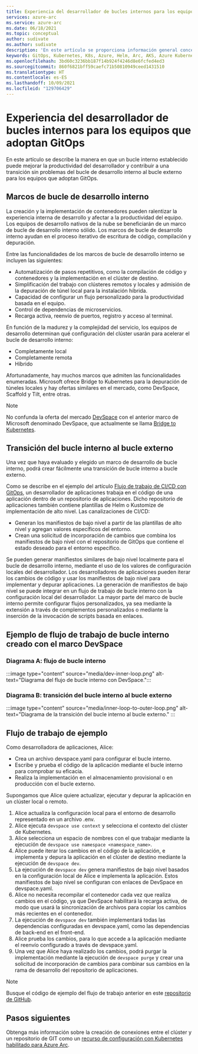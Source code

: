 ```yaml
---
title: Experiencia del desarrollador de bucles internos para los equipos que adoptan GitOps
services: azure-arc
ms.service: azure-arc
ms.date: 06/18/2021
ms.topic: conceptual
author: sudivate
ms.author: sudivate
description: 'En este artículo se proporciona información general conceptual sobre la experiencia del desarrollador de bucles internos para los equipos que adoptan GitOps. '
keywords: GitOps, Kubernetes, K8s, Azure, Helm, Arc, AKS, Azure Kubernetes Service, contenedores, CI, CD, Azure DevOps, bucle interno, experiencia del desarrollador
ms.openlocfilehash: 3bd60c3236bb187f14b924f4246d8e6fcfed4ed3
ms.sourcegitcommit: 860f6821bff59caefc71b50810949ceed1431510
ms.translationtype: HT
ms.contentlocale: es-ES
ms.lasthandoff: 10/09/2021
ms.locfileid: "129706429"
---
```

# <a name="inner-loop-developer-experience-for-teams-adopting-gitops"></a>Experiencia del desarrollador de bucles internos para los equipos que adoptan GitOps

En este artículo se describe la manera en que un bucle interno establecido puede mejorar la productividad del desarrollador y contribuir a una transición sin problemas del bucle de desarrollo interno al bucle externo para los equipos que adoptan GitOps.

## <a name="inner-dev-loop-frameworks"></a>Marcos de bucle de desarrollo interno

La creación y la implementación de contenedores pueden ralentizar la experiencia interna de desarrollo y afectar a la productividad del equipo. Los equipos de desarrollo nativos de la nube se beneficiarán de un marco de bucle de desarrollo interno sólido. Los marcos de bucle de desarrollo interno ayudan en el proceso iterativo de escritura de código, compilación y depuración.

Entre las funcionalidades de los marcos de bucle de desarrollo interno se incluyen las siguientes:

 
- Automatización de pasos repetitivos, como la compilación de código y contenedores y la implementación en el clúster de destino. 
- Simplificación del trabajo con clústeres remotos y locales y admisión de la depuración de túnel local para la instalación híbrida.
- Capacidad de configurar un flujo personalizado para la productividad basada en el equipo.
- Control de dependencias de microservicios. 
- Recarga activa, reenvío de puertos, registro y acceso al terminal. 



En función de la madurez y la complejidad del servicio, los equipos de desarrollo determinan qué configuración del clúster usarán para acelerar el bucle de desarrollo interno: 

* Completamente local
* Completamente remota
* Híbrido 


Afortunadamente, hay muchos marcos que admiten las funcionalidades enumeradas. Microsoft ofrece Bridge to Kubernetes para la depuración de túneles locales y hay ofertas similares en el mercado, como DevSpace, Scaffold y Tilt, entre otras.

> [!NOTE]
> No confunda la oferta del mercado [DevSpace](https://github.com/loft-sh/devspace) con el anterior marco de Microsoft denominado DevSpace, que actualmente se llama [Bridge to Kubernetes](https://code.visualstudio.com/docs/containers/bridge-to-kubernetes).


## <a name="inner-loop-to-outer-loop-transition"></a>Transición del bucle interno al bucle externo 

Una vez que haya evaluado y elegido un marco de desarrollo de bucle interno, podrá crear fácilmente una transición de bucle interno a bucle externo.

Como se describe en el ejemplo del artículo [Flujo de trabajo de CI/CD con GitOps](conceptual-gitops-ci-cd.md), un desarrollador de aplicaciones trabaja en el código de una aplicación dentro de un repositorio de aplicaciones. Dicho repositorio de aplicaciones también contiene plantillas de Helm o Kustomize de implementación de alto nivel. Las canalizaciones de CI/CD:

* Generan los manifiestos de bajo nivel a partir de las plantillas de alto nivel y agregan valores específicos del entorno.
* Crean una solicitud de incorporación de cambios que combina los manifiestos de bajo nivel con el repositorio de GitOps que contiene el estado deseado para el entorno específico. 

Se pueden generar manifiestos similares de bajo nivel localmente para el bucle de desarrollo interno, mediante el uso de los valores de configuración locales del desarrollador. Los desarrolladores de aplicaciones pueden iterar los cambios de código y usar los manifiestos de bajo nivel para implementar y depurar aplicaciones. La generación de manifiestos de bajo nivel se puede integrar en un flujo de trabajo de bucle interno con la configuración local del desarrollador. La mayor parte del marco de bucle interno permite configurar flujos personalizados, ya sea mediante la extensión a través de complementos personalizados o mediante la inserción de la invocación de scripts basada en enlaces. 

## <a name="example-inner-loop-workflow-built-with-devspace-framework"></a>Ejemplo de flujo de trabajo de bucle interno creado con el marco DevSpace


### <a name="diagram-a-inner-loop-flow"></a>Diagrama A: flujo de bucle interno
:::image type="content" source="media/dev-inner-loop.png" alt-text="Diagrama del flujo de bucle interno con DevSpace.":::

### <a name="diagram-b-inner-loop-to-outer-loop-transition"></a>Diagrama B: transición del bucle interno al bucle externo
:::image type="content" source="media/inner-loop-to-outer-loop.png" alt-text="Diagrama de la transición del bucle interno al bucle externo." :::


## <a name="example-workflow"></a>Flujo de trabajo de ejemplo
Como desarrolladora de aplicaciones, Alice:
- Crea un archivo devspace.yaml para configurar el bucle interno.
- Escribe y prueba el código de la aplicación mediante el bucle interno para comprobar su eficacia.
- Realiza la implementación en el almacenamiento provisional o en producción con el bucle externo.


Supongamos que Alice quiere actualizar, ejecutar y depurar la aplicación en un clúster local o remoto.

1. Alice actualiza la configuración local para el entorno de desarrollo representado en un archivo .env.
1. Alice ejecuta `devspace use context` y selecciona el contexto del clúster de Kubernetes.
1.  Alice selecciona un espacio de nombres con el que trabajar mediante la ejecución de `devspace use namespace <namespace_name>`.
1.  Alice puede iterar los cambios en el código de la aplicación, e implementa y depura la aplicación en el clúster de destino mediante la ejecución de `devspace dev`.
1. La ejecución de `devspace dev` genera manifiestos de bajo nivel basados en la configuración local de Alice e implementa la aplicación. Estos manifiestos de bajo nivel se configuran con enlaces de DevSpace en devspace.yaml.
1. Alice no necesita recompilar el contenedor cada vez que realiza cambios en el código, ya que DevSpace habilitará la recarga activa, de modo que usará la sincronización de archivos para copiar los cambios más recientes en el contenedor.
1. La ejecución de `devspace dev` también implementará todas las dependencias configuradas en devspace.yaml, como las dependencias de back-end en el front-end. 
1. Alice prueba los cambios, para lo que accede a la aplicación mediante el reenvío configurado a través de devspace.yaml.
1. Una vez que Alice haya realizado los cambios, podrá purgar la implementación mediante la ejecución de `devspace purge` y crear una solicitud de incorporación de cambios para combinar sus cambios en la rama de desarrollo del repositorio de aplicaciones.

> [!NOTE]
> Busque el código de ejemplo del flujo de trabajo anterior en este [repositorio de GitHub](https://github.com/Azure/arc-cicd-demo-src).

## <a name="next-steps"></a>Pasos siguientes

Obtenga más información sobre la creación de conexiones entre el clúster y un repositorio de GIT como un [recurso de configuración con Kubernetes habilitado para Azure Arc](./conceptual-configurations.md).